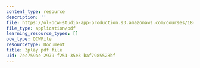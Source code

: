 ```yaml
---
content_type: resource
description: ''
file: https://ol-ocw-studio-app-production.s3.amazonaws.com/courses/18-01sc-single-variable-calculus-fall-2010/7ec759ae2979f25135e3baf7985528bf_aar099Xh5W4.pdf
file_type: application/pdf
learning_resource_types: []
ocw_type: OCWFile
resourcetype: Document
title: 3play pdf file
uid: 7ec759ae-2979-f251-35e3-baf7985528bf
---
```


